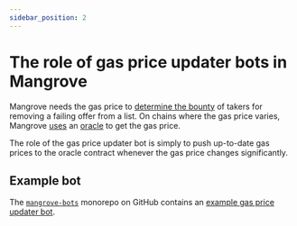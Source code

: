 ```yaml
---
sidebar_position: 2
---
```


# The role of gas price updater bots in Mangrove

Mangrove needs the gas price to [determine the bounty](../../protocol/technical-references/reactive-offer/offer-provision.md#bounty) of takers for removing a failing offer from a list. On chains where the gas price varies, Mangrove [uses](../../protocol/technical-references/governance-parameters/global-variables) an [oracle](../../protocol/technical-references/periphery/oracle) to get the gas price.

The role of the gas price updater bot is simply to push up-to-date gas prices to the oracle contract whenever the gas price changes significantly.

## Example bot

The [`mangrove-bots`](https://github.com/mangrovedao/mangrove-bots) monorepo on GitHub contains an [example gas price updater bot](https://github.com/mangrovedao/mangrove-bots/tree/master/packages/bot-updategas).